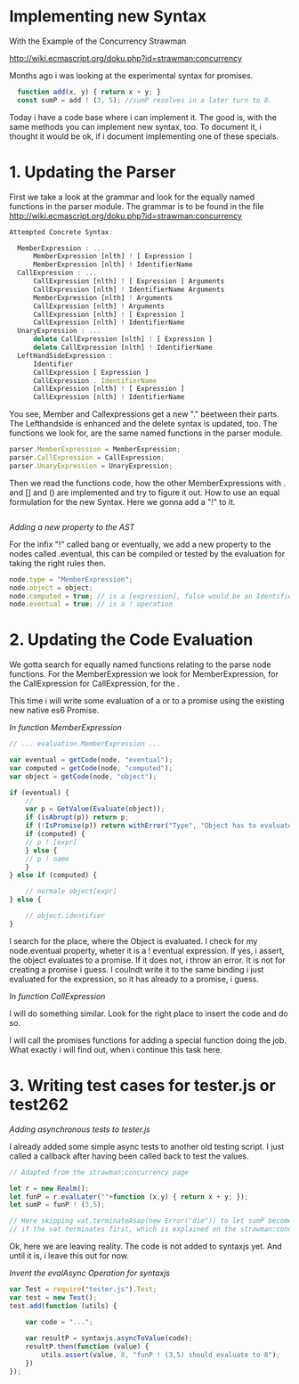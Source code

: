 # Implementing new Syntax

With the Example of the Concurrency Strawman

http://wiki.ecmascript.org/doku.php?id=strawman:concurrency

Months ago i was looking at the experimental syntax for promises.

```js
  function add(x, y) { return x + y; }
  const sumP = add ! (3, 5); //sumP resolves in a later turn to 8.
```

Today i have a code base where i can implement it. The good is, 
with the same methods you can implement new syntax, too. To 
document it, i thought it would be ok, if i document implementing
one of these specials.


# 1. Updating the Parser

First we take a look at the grammar and look for the equally named 
functions in the parser module. The grammar is to be found in the 
file http://wiki.ecmascript.org/doku.php?id=strawman:concurrency

```js
Attempted Concrete Syntax:

  MemberExpression : ...
      MemberExpression [nlth] ! [ Expression ]
      MemberExpression [nlth] ! IdentifierName
  CallExpression : ...
      CallExpression [nlth] ! [ Expression ] Arguments
      CallExpression [nlth] ! IdentifierName Arguments
      MemberExpression [nlth] ! Arguments
      CallExpression [nlth] ! Arguments
      CallExpression [nlth] ! [ Expression ]
      CallExpression [nlth] ! IdentifierName
  UnaryExpression : ...
      delete CallExpression [nlth] ! [ Expression ]
      delete CallExpression [nlth] ! IdentifierName
  LeftHandSideExpression :
      Identifier
      CallExpression [ Expression ]
      CallExpression . IdentifierName
      CallExpression [nlth] ! [ Expression ]
      CallExpression [nlth] ! IdentifierName
```

You see, Member and Callexpressions get a new "." beetween their
parts. The Lefthandside is enhanced and the delete syntax is updated, too.
The functions we look for, are the same named functions in the parser module.

```js
parser.MemberExpression = MemberExpression;
parser.CallExpression = CallExpression;
parser.UnaryExpression = UnaryExpression;

```


Then we read the functions code, how the other MemberExpressions with 
. and [] and () are implemented and try to figure it out. How to use 
an equal formulation for the new Syntax. Here we gonna add a "!" to it.

```js

```

_Adding a new property to the AST_

For the infix "!" called bang or eventually, we add a new property to
the nodes called .eventual, this can be compiled or tested by the 
evaluation for taking the right rules then.

```js
node.type = "MemberExpression";
node.object = object;
node.computed = true; // is a [expression], false would be an Identifier Propname
node.eventual = true; // is a ! operation
```

# 2. Updating the Code Evaluation 

We gotta search for equally named functions relating to the parse node 
functions. For the MemberExpression we look for MemberExpression, for
the CallExpression for CallExpression, for the .


This time i will write some evaluation of a or to a promise using the
existing new native es6 Promise.


_In function MemberExpression_


```js
// ... evaluation.MemberExpression ...

var eventual = getCode(node, "eventual");
var computed = getCode(node, "computed");
var object = getCode(node, "object");

if (eventual) {
    // 
    var p = GetValue(Evaluate(object));
    if (isAbrupt(p)) return p;
    if (!IsPromise(p)) return withError("Type", "Object has to evaluate to a promise!");
    if (computed) {
	// p ! [expr]
    } else {
	// p ! name
    }
} else if (computed) {

    // normale object[expr]
} else {

    // object.identifier
}
```

I search for the place, where the Object is evaluated.
I check for my node.eventual property, wheter it is a ! eventual expression.
If yes, i assert, the object evaluates to a promise.
If it does not, i throw an error. It is not for creating a promise i guess.
I coulndt write it to the same binding i just evaluated for the expression,
so it has already to a promise, i guess.

_In function CallExpression_

I will do something similar. Look for the right place to insert the
code and do so.

I will call the promises functions for adding a special function doing the
job. What exactly i will find out, when i continue this task here.

# 3. Writing test cases for tester.js or test262

_Adding asynchronous tests to tester.js_

I already added some simple async tests to another old testing script.
I just called a callback after having been called back to test the values.

```js
// Adapted from the strawman:concurrency page

let r = new Realm();
let funP = r.evalLater(""+function (x,y) { return x + y; });
let sumP = funP ! (3,5);

// Here skipping vat.terminateAsap(new Error("die")) to let sumP become rejected 
// if the vat terminates first, which is explained on the strawman:concurrency page```
```

Ok, here we are leaving reality. The code is not added to syntaxjs yet. And
until it is, i leave this out for now.

_Invent the evalAsync Operation for syntaxjs_

```js
var Test = require("tester.js").Test;
var test = new Test();
test.add(function (utils) {

    var code = "...";
    
    var resultP = syntaxjs.asyncToValue(code);	
    resultP.then(function (value) {
        utils.assert(value, 8, "funP ! (3,5) should evaluate to 8");
    })
});
```

